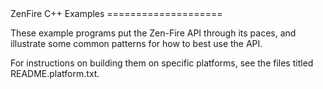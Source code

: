 <A name="toc1-1" title="ZenFire C++ Examples" />
ZenFire C++ Examples
====================

These example programs put the Zen-Fire API through its paces, and illustrate
some common patterns for how to best use the API.

For instructions on building them on specific platforms, see the files titled
README.platform.txt.
